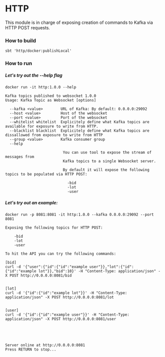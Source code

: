 # HTTP
This module is in charge of exposing creation of commands to Kafka via HTTP POST requests.

### How to build
`sbt 'http/docker:publishLocal'`

### How to run
##### Let's try out the --help flag

`docker run -it http:1.0.0 --help`

```
Kafka topics published to websocket 1.0.0
Usage: Kafka Topic as Websocket [options]

  --kafka <value>        URL of Kafka: By default: 0.0.0.0:29092
  --host <value>         Host of the websocket
  --port <value>         Port of the websocket
  --whitelist whitelist  Explicitely define what Kafka topics are available for exposure to write from HTTP.
  --blacklist blacklist  Explicitely define what Kafka topics are dissallowed from exposure to write from HTTP
  --group <value>        Kafka consumer group
  --help                 
                         
                          You can use tool to expose the stream of messages from 
                          Kafka topics to a single Websocket server.
                          
                          By default it will expose the following topics to be populated via HTTP POST:
                          
                          	-bid
                         	-lot
                         	-user
```

##### Let's try out an example:

`docker run -p 8081:8081 -it http:1.0.0 --kafka 0.0.0.0:29092 --port 8081`

```
Exposing the following topics for HTTP POST:

 	-bid
	-lot
	-user

To hit the API you can try the following commands:
  
[bid]
curl -d '{"user":{"id":{"id":"example user"}},"lot":{"id":{"id":"example lot"}},"bid":10}' -H "Content-Type: application/json" -X POST http://0.0.0.0:8081/bid 

 
[lot]
curl -d '{"id":{"id":"example lot"}}' -H "Content-Type: application/json" -X POST http://0.0.0.0:8081/lot 

 
[user]
curl -d '{"id":{"id":"example user"}}' -H "Content-Type: application/json" -X POST http://0.0.0.0:8081/user 

 



Server online at http://0.0.0.0:8081
Press RETURN to stop...

```